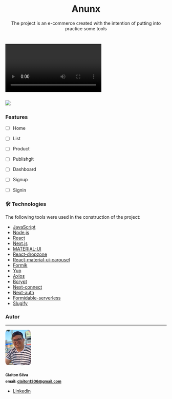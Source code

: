 
<h1 align="center">Anunx</h1>

<p align="center">
The project is an e-commerce created with the intention of putting into practice some tools
</p>
<h1>
    <video src="public/anunx.mp4">
</h1>



<img src="https://img.shields.io/static/v1?label=build&message=passing&color=gree&style=for-the-badge&logo=ghost"/>

### Features

- [ ] Home
- [ ] List
- [ ] Product 
- [ ] Publishgit
- [ ] Dashboard
- [ ] Signup
- [ ] Signin



### 🛠 Technologies

The following tools were used in the construction of the project:

- [JavaScript](https://www.javascript.com/)
- [Node.js](https://nodejs.org/en/)
- [React](https://pt-br.reactjs.org/)
- [Next.js](https://nextjs.org/)
- [MATERIAL-UI](https://v4.mui.com/)
- [React-dropzone](https://react-dropzone.js.org/)
- [React-material-ui-carousel](https://learus.github.io/react-material-ui-carousel/)
- [Formik](https://formik.org/)
- [Yup](https://github.com/jquense/yup)
- [Axios](https://axios-http.com/docs/intro)
- [Bcrypt](https://www.npmjs.com/package/bcrypt)
- [Next-connect](https://www.npmjs.com/package/next-connect)
- [Next-auth](https://next-auth.js.org/)
- [Formidable-serverless](https://www.npmjs.com/package/formidable-serverless)
- [Slugify](https://www.npmjs.com/package/slugify)







### Autor
---


 <img style="border-radius:10%;" src="public/self.jpg" width="80px;"  alt=""/>

 <sub><b>Claiton Silva</b></sub></a> 
 <br />
<sub><b>email: claiton1306@gmail.com</b></sub></a> 
<br />

 - [Linkedin](https://www.linkedin.com/in/claiton-silva-54928a161/)

